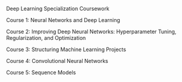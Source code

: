 Deep Learning Specialization Coursework

Course 1: Neural Networks and Deep Learning

Course 2: Improving Deep Neural Networks: Hyperparameter Tuning, Regularization, and Optimization

Course 3: Structuring Machine Learning Projects

Course 4: Convolutional Neural Networks

Course 5: Sequence Models
